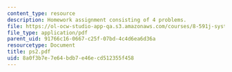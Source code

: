 ```yaml
---
content_type: resource
description: Homework assignment consisting of 4 problems.
file: https://ol-ocw-studio-app-qa.s3.amazonaws.com/courses/8-591j-systems-biology-fall-2004/8a0f3b7e7e64bdb7e46ecd512355f458_ps2.pdf
file_type: application/pdf
parent_uid: 91766c16-0667-c25f-07bd-4c4d6ea6d36a
resourcetype: Document
title: ps2.pdf
uid: 8a0f3b7e-7e64-bdb7-e46e-cd512355f458
---
```

